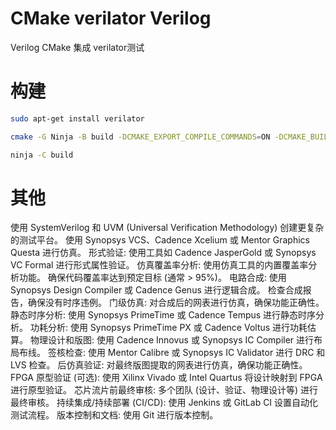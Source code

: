 

# CMake verilator Verilog

Verilog CMake 集成 verilator测试

# 构建

```bash
sudo apt-get install verilator
```

```bash
cmake -G Ninja -B build -DCMAKE_EXPORT_COMPILE_COMMANDS=ON -DCMAKE_BUILD_TYPE='Debug'

ninja -C build
```

# 其他

使用 SystemVerilog 和 UVM (Universal Verification Methodology) 创建更复杂的测试平台。
使用 Synopsys VCS、Cadence Xcelium 或 Mentor Graphics Questa 进行仿真。
形式验证:
使用工具如 Cadence JasperGold 或 Synopsys VC Formal 进行形式属性验证。
仿真覆盖率分析:
使用仿真工具的内置覆盖率分析功能。
确保代码覆盖率达到预定目标 (通常 > 95%)。
电路合成:
使用 Synopsys Design Compiler 或 Cadence Genus 进行逻辑合成。
检查合成报告，确保没有时序违例。
门级仿真:
对合成后的网表进行仿真，确保功能正确性。
静态时序分析:
使用 Synopsys PrimeTime 或 Cadence Tempus 进行静态时序分析。
功耗分析:
使用 Synopsys PrimeTime PX 或 Cadence Voltus 进行功耗估算。
物理设计和版图:
使用 Cadence Innovus 或 Synopsys IC Compiler 进行布局布线。
签核检查:
使用 Mentor Calibre 或 Synopsys IC Validator 进行 DRC 和 LVS 检查。
后仿真验证:
对最终版图提取的网表进行仿真，确保功能正确性。
FPGA 原型验证 (可选):
使用 Xilinx Vivado 或 Intel Quartus 将设计映射到 FPGA 进行原型验证。
芯片流片前最终审核:
多个团队 (设计、验证、物理设计等) 进行最终审核。
持续集成/持续部署 (CI/CD):
使用 Jenkins 或 GitLab CI 设置自动化测试流程。
版本控制和文档:
使用 Git 进行版本控制。